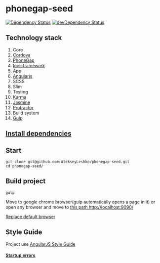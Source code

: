 phonegap-seed
=============
[![Dependency Status](https://david-dm.org/AlekseyLeshko/phonegap-seed.svg?theme=shields.io)](https://david-dm.org/AlekseyLeshko/phonegap-seed)
[![devDependency Status](https://david-dm.org/AlekseyLeshko/phonegap-seed/dev-status.svg?theme=shields.io)](https://david-dm.org/AlekseyLeshko/phonegap-seed#info=devDependencies)

## Technology stack
1. Core
  1. [Cordova](http://cordova.apache.org/)
  2. [PhoneGap](http://phonegap.com/)
  3. [Ionicframework](http://ionicframework.com/)
2. App
  1. [Angularjs](https://angularjs.org/)
  2. SCSS
  3. Slim
3. Testing
  1. [Karma](http://karma-runner.github.io/)
  2. [Jasmine](http://jasmine.github.io/)
  3. [Protractor](http://angular.github.io/protractor/)
4. Build system
  1. [Gulp](http://gulpjs.com/)

## [Install dependencies](https://github.com/AlekseyLeshko/phonegap-seed/blob/master/Docs/install_dependencies.md)

## Start
```
git clone git@github.com:AlekseyLeshko/phonegap-seed.git
cd phonegap-seed/
```

## Build project
```
gulp
```
Move to google chrome browser(gulp automatically opens a page in it) or open any browser and move to [this path http://localhost:9090/](http://localhost:9090/)

[Replace default browser](https://github.com/AlekseyLeshko/phonegap-seed/blob/master/gulp/configs/gulp.json)

## Style Guide
Project use [AngularJS Style Guide](https://github.com/johnpapa/angularjs-styleguide)

#### [Startup errors](https://github.com/AlekseyLeshko/phonegap-seed/blob/master/Docs/startup_error.md)
